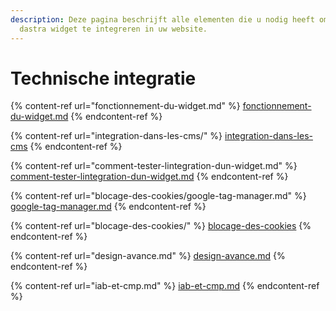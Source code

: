 ```yaml
---
description: Deze pagina beschrijft alle elementen die u nodig heeft om de
  dastra widget te integreren in uw website.
---
```


# Technische integratie

{% content-ref url="fonctionnement-du-widget.md" %}
[fonctionnement-du-widget.md](fonctionnement-du-widget.md)
{% endcontent-ref %}

{% content-ref url="integration-dans-les-cms/" %}
[integration-dans-les-cms](integration-dans-les-cms/)
{% endcontent-ref %}

{% content-ref url="comment-tester-lintegration-dun-widget.md" %}
[comment-tester-lintegration-dun-widget.md](comment-tester-lintegration-dun-widget.md)
{% endcontent-ref %}

{% content-ref url="blocage-des-cookies/google-tag-manager.md" %}
[google-tag-manager.md](blocage-des-cookies/google-tag-manager.md)
{% endcontent-ref %}

{% content-ref url="blocage-des-cookies/" %}
[blocage-des-cookies](blocage-des-cookies/)
{% endcontent-ref %}

{% content-ref url="design-avance.md" %}
[design-avance.md](design-avance.md)
{% endcontent-ref %}

{% content-ref url="iab-et-cmp.md" %}
[iab-et-cmp.md](iab-et-cmp.md)
{% endcontent-ref %}
